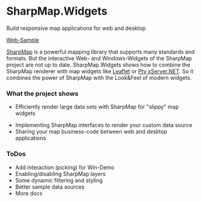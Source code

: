 # SharpMap.Widgets
Build responsive map applications for web and desktop

[Web-Sample](http://80.146.239.139/SharpMap.Widgets/)

[SharpMap](https://sharpmap.codeplex.com/) is a powerful mapping library that supports many standards and formats.
But the interactive Web- and Windows-Widgets of the SharpMap project are not up to date.
SharpMap.Widgets shows how to combine the SharpMap renderer with map widgets 
like [Leaflet](http://leafletjs.com/) or [Ptv xServer.NET](http://xserver.ptvgroup.com/en-uk/cookbook/explore/xserver-net-demo-center/).
So it combines the power of SharpMap with the Look&Feel of modern widgets.

### What the project shows
* Efficiently render large data sets with SharpMap for "slippy" map widgets
+ Implementing SharpMap interfaces to render your custom data source
+ Sharing your map business-code between web and desktop applications

### ToDos
* Add interaction (picking) for Win-Demo
* Enabling/disabling SharpMap layers
* Some dynamic filtering and styling
* Better sample data sources
* More docs
